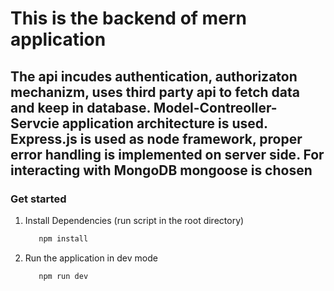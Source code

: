 # This is the backend of mern application

## The api incudes authentication, authorizaton mechanizm, uses third party api to fetch data and keep in database. Model-Contreoller-Servcie application architecture is used. Express.js is used as node framework, proper error handling is implemented on server side. For interacting with MongoDB mongoose is chosen

### Get started 
1. Install Dependencies (run script in the root directory)
     ```bash
        npm install
     ```
2. Run the application in dev mode
     ```bash
        npm run dev
     ```    